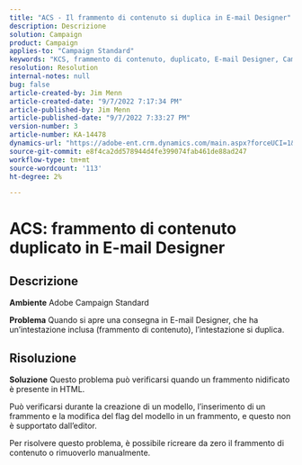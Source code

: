 ```yaml
---
title: "ACS - Il frammento di contenuto si duplica in E-mail Designer"
description: Descrizione
solution: Campaign
product: Campaign
applies-to: "Campaign Standard"
keywords: "KCS, frammento di contenuto, duplicato, E-mail Designer, Campaign Standard"
resolution: Resolution
internal-notes: null
bug: false
article-created-by: Jim Menn
article-created-date: "9/7/2022 7:17:34 PM"
article-published-by: Jim Menn
article-published-date: "9/7/2022 7:33:27 PM"
version-number: 3
article-number: KA-14478
dynamics-url: "https://adobe-ent.crm.dynamics.com/main.aspx?forceUCI=1&pagetype=entityrecord&etn=knowledgearticle&id=2ce9b3b5-e12e-ed11-9db1-0022480866ad"
source-git-commit: e8f4ca2dd578944d4fe399074fab461de88ad247
workflow-type: tm+mt
source-wordcount: '113'
ht-degree: 2%

---
```


# ACS: frammento di contenuto duplicato in E-mail Designer

## Descrizione


<b>Ambiente</b>
Adobe Campaign Standard

<b>Problema</b>
Quando si apre una consegna in E-mail Designer, che ha un’intestazione inclusa (frammento di contenuto), l’intestazione si duplica.


## Risoluzione


<b>Soluzione</b>
Questo problema può verificarsi quando un frammento nidificato è presente in HTML.

Può verificarsi durante la creazione di un modello, l’inserimento di un frammento e la modifica del flag del modello in un frammento, e questo non è supportato dall’editor.

Per risolvere questo problema, è possibile ricreare da zero il frammento di contenuto o rimuoverlo manualmente.

